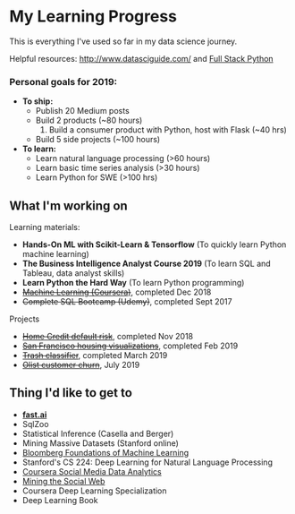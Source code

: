 # My Learning Progress

This is everything I've used so far in my data science journey. 

Helpful resources: http://www.datasciguide.com/ and [Full Stack Python](https://www.fullstackpython.com/table-of-contents.html)

### Personal goals for 2019: 

- **To ship:**
    - Publish 20 Medium posts
    - Build 2 products (~80 hours)
        1. Build a consumer product with Python, host with Flask (~40 hrs)
    - Build 5 side projects (~100 hours)
- **To learn:**
    - Learn natural language processing (>60 hours)
    - Learn basic time series analysis (>30 hours)
    - Learn Python for SWE (>100 hrs)    

## What I'm working on

Learning materials:
- **Hands-On ML with Scikit-Learn & Tensorflow** (To quickly learn Python machine learning)
- **The Business Intelligence Analyst Course 2019** (To learn SQL and Tableau, data analyst skills)
- **Learn Python the Hard Way** (To learn Python programming)
- ~~[Machine Learning (Coursera)](https://www.coursera.org/learn/machine-learning)~~, completed Dec 2018
- ~~Complete SQL Bootcamp (Udemy)~~, completed Sept 2017

Projects
- ~~[Home Credit default risk](https://www.kaggle.com/c/home-credit-default-risk)~~, completed Nov 2018
- ~~[San Francisco housing visualizations](https://github.com/collindching/sf_housing)~~, completed Feb 2019
- ~~[Trash classifier](https://github.com/collindching/Waste-Sorter)~~, completed March 2019
- ~~[Olist customer churn](https://github.com/collindching/Olist-Customer-Churn)~~, July 2019

## Thing I'd like to get to

- **[fast.ai](https://course.fast.ai/)** 
- SqlZoo
- Statistical Inference (Casella and Berger)
- Mining Massive Datasets (Stanford online)
- [Bloomberg Foundations of Machine Learning](https://bloomberg.github.io/foml/#home)
- Stanford's CS 224: Deep Learning for Natural Language Processing
- [Coursera Social Media Data Analytics](https://www.coursera.org/learn/social-media-data-analytics)
- [Mining the Social Web](https://www.webpages.uidaho.edu/~stevel/504/mining-the-social-web-2nd-edition.pdf)
- Coursera Deep Learning Specialization
- Deep Learning Book


